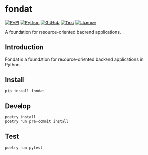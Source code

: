 # fondat

[![PyPI](https://img.shields.io/pypi/v/fondat)](https://pypi.org/project/fondat/)
[![Python](https://img.shields.io/pypi/pyversions/fondat)](https://python.org/)
[![GitHub](https://img.shields.io/badge/github-main-blue.svg)](https://github.com/fondat/fondat/)
[![Test](https://github.com/fondat/fondat/workflows/test/badge.svg)](https://github.com/fondat/fondat/actions?query=workflow/test)
[![License](https://img.shields.io/github/license/fondat/fondat.svg)](https://github.com/fondat/fondat/blob/main/LICENSE)

A foundation for resource-oriented backend applications.

## Introduction

Fondat is a foundation for resource-oriented backend applications in Python.

## Install

```
pip install fondat
```

## Develop

```
poetry install
poetry run pre-commit install
```

## Test

```
poetry run pytest
```